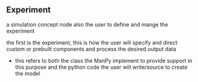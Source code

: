 ## Experiment
a simulation concept node
also the user to define and mange the experiment

the first is the experiment, this is how the user will specify and direct custom or prebuilt components and process the desired output data
- this refers to both the class the ManPy implement to provide support in this purpose and the python code the user will write/source to create the model